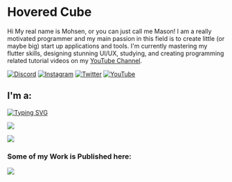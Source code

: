 # Hovered Cube

<p>
  Hi My real name is Mohsen, or you can just call me Mason! I am a really motivated programmer and my main passion in this field is to create little (or maybe big) start up applications and tools. I'm currently mastering my flutter skills, designing stunning UI/UX, studying, and creating programming related tutorial videos on my <a href="https://www.youtube.com/@HoveredCubeOfficial/">YouTube Channel</a>.
</p>

[![Discord](https://img.shields.io/badge/Discord-%237289DA.svg?logo=discord&logoColor=white)](https://discord.gg/https://discord.gg/qFYGzZFGrZ) [![Instagram](https://img.shields.io/badge/Instagram-%23E4405F.svg?logo=Instagram&logoColor=white)](https://instagram.com/https://www.instagram.com/hoveredcube/) [![Twitter](https://img.shields.io/badge/Twitter-%231DA1F2.svg?logo=Twitter&logoColor=white)](https://twitter.com/https://twitter.com/hoveredcube) [![YouTube](https://img.shields.io/badge/YouTube-%23FF0000.svg?logo=YouTube&logoColor=white)](https://youtube.com/@https://www.youtube.com/c/HoveredCubeOfficial) 


<h2 align="left">I'm a:</h2>

[![Typing SVG](https://readme-typing-svg.demolab.com?font=Fira+Code&weight=900&size=27&duration=1700&pause=120&color=30CA98&multiline=true&repeat=false&random=false&width=250&height=200&lines=App+Developer;Graphic+Designer;Content+Creator;Student;Coffee+Lover;Gamer)](https://git.io/typing-svg)

![](https://github-readme-streak-stats.herokuapp.com/?user=hoveredcube&theme=gotham&hide_border=false)

![](https://quotes-github-readme.vercel.app/api?type=horizontal&theme=merko)


<h3 align="left">Some of my Work is Published here:</h3>

<a href="https://github.com/MeowCompiles"> <image src="https://github.com/HoveredCube/HoveredCube/blob/main/meowcompiles.png"> </a>
